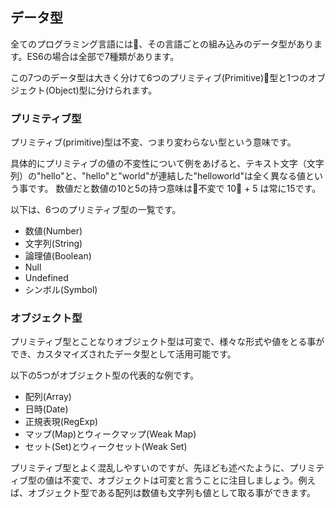 ## データ型

全てのプログラミング言語には、その言語ごとの組み込みのデータ型があります。ES6の場合は全部で7種類があります。

この7つのデータ型は大きく分けて6つのプリミティブ(Primitive)型と1つのオブジェクト(Object)型に分けられます。

### プリミティブ型

プリミティブ(primitive)型は不変、つまり変わらない型という意味です。

具体的にプリミティブの値の不変性について例をあげると、テキスト文字（文字列）の"hello"と、"hello"と"world"が連結した"helloworld"は全く異なる値という事です。
数値だと数値の10と5の持つ意味は不変で 10 + 5 は常に15です。

以下は、6つのプリミティブ型の一覧です。

- 数値(Number)
- 文字列(String)
- 論理値(Boolean)
- Null
- Undefined
- シンボル(Symbol)

### オブジェクト型

プリミティブ型とことなりオブジェクト型は可変で、様々な形式や値をとる事ができ、カスタマイズされたデータ型として活用可能です。

以下の5つがオブジェクト型の代表的な例です。

- 配列(Array)
- 日時(Date)
- 正規表現(RegExp)
- マップ(Map)とウィークマップ(Weak Map)
- セット(Set)とウィークセット(Weak Set)

プリミティブ型とよく混乱しやすいのですが、先ほども述べたように、プリミティブ型の値は不変で、オブジェクトは可変と言うことに注目しましょう。例えば、オブジェクト型である配列は数値も文字列も値として取る事ができます。